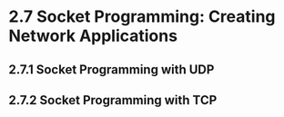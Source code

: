 # 2.7 Socket Programming: Creating Network Applications

## 2.7.1 Socket Programming with UDP


## 2.7.2 Socket Programming with TCP 